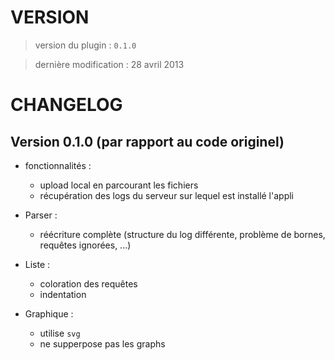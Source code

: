 VERSION
=======

> version du plugin : `0.1.0`

> dernière modification : 28 avril 2013

CHANGELOG
=========

## Version 0.1.0 (par rapport au code originel)

* fonctionnalités :
	* upload local en parcourant les fichiers
	* récupération des logs du serveur sur lequel est installé l'appli

* Parser :
	* réécriture complète (structure du log différente, problème de bornes, requêtes ignorées, ...)

* Liste :
	* coloration des requêtes
	* indentation

* Graphique :
	* utilise `svg`
	* ne supperpose pas les graphs